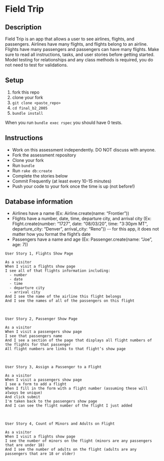 # Field Trip

## Description
Field Trip is an app that allows a user to see airlines, flights, and passengers. Airlines have many flights, and flights belong to an airline. Flights have many passengers and passengers can have many flights. Make sure to read all instructions, tasks, and user stories before getting started. Model testing for relationships and any class methods is required, you do not need to test for validations. 

## Setup
1. fork this repo
2. clone your fork
3. `git clone <paste_repo>`
4. `cd final_b2_2005`
5. `bundle install`

When you run `bundle exec rspec` you should have 0 tests.

## Instructions
* Work on this assessment independently. DO NOT discuss with anyone.
* Fork the assessment repository
* Clone your fork
* Run `bundle`
* Run `rake db:create`
* Complete the stories below
* Commit Frequently (at least every 10-15 minutes)
* Push your code to your fork once the time is up (not before!)

## Database information
* Airlines have a name 
 (Ex: Airline.create(name: “Frontier”))
* Flights have a number, date, time, departure city, and arrival city
 (Ex: Flight.create(number: “1727”, date: “08/03/20”, time: "3:30pm MT", departure_city: “Denver”, arrival_city: “Reno”)) -- for this app, it does not matter how you format the flight’s date
* Passengers have a name and age 
 (Ex: Passenger.create(name: “Joe”, age: 7))
​
```
User Story 1, Flights Show Page
​
As a visitor
When I visit a flights show page
I see all of that flights information including:
  - number
  - date
  - time
  - departure city
  - arrival city
And I see the name of the airline this flight belongs
And I see the names of all of the passengers on this flight
```
​
```
User Story 2, Passenger Show Page
​
As a visitor
When I visit a passengers show page
I see that passengers name
And I see a section of the page that displays all flight numbers of the flights for that passenger 
All flight numbers are links to that flight’s show page
```
​
```
User Story 3, Assign a Passenger to a Flight
​
As a visitor
When I visit a passengers show page
I see a form to add a flight
When I fill in the form with a flight number (assuming these will always be unique)
And click submit
I'm taken back to the passengers show page
And I can see the flight number of the flight I just added
```
​
```
User Story 4, Count of Minors and Adults on Flight
​
As a visitor
When I visit a flights show page
I see the number of minors on the flight (minors are any passengers that are under 18)
And I see the number of adults on the flight (adults are any passengers that are 18 or older)
